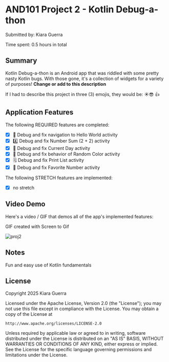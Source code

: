 
# AND101 Project 2 - Kotlin Debug-a-thon

Submitted by: Kiara Guerra

Time spent: 0.5 hours in total

## Summary

Kotlin Debug-a-thon is an Android app that was riddled with some pretty nasty Kotlin bugs.  With those gone, it's a collection of widgets for a variety of purposes!  **Change or add to this description**

If I had to describe this project in three (3) emojis, they would be: ☀️😎 👍

## Application Features


The following REQUIRED features are completed:

- [x] 👋 Debug and fix navigation to Hello World activity
- [x] 4️⃣ Debug and fix Number Sum (2 + 2) activity
- [x] 📅 Debug and fix Current Day activity 
- [x] 🌈 Debug and fix behavior of Random Color activity
- [x] 🗒️ Debug and fix Print List activity
- [x] 💯 Debug and fix Favorite Number activity

The following STRETCH features are implemented:

- [x] no stretch 


## Video Demo

Here's a video / GIF that demos all of the app's implemented features:


GIF created with Screen to Gif 

![proj2](https://github.com/user-attachments/assets/dd185ccf-ad4b-493d-b884-1d79300fd829)


## Notes

Fun and easy use of Kotlin fundamentals 


## License

Copyright 2025 Kiara Guerra

Licensed under the Apache License, Version 2.0 (the "License");
you may not use this file except in compliance with the License.
You may obtain a copy of the License at

    http://www.apache.org/licenses/LICENSE-2.0

Unless required by applicable law or agreed to in writing, software
distributed under the License is distributed on an "AS IS" BASIS,
WITHOUT WARRANTIES OR CONDITIONS OF ANY KIND, either express or implied.
See the License for the specific language governing permissions and
limitations under the License.
